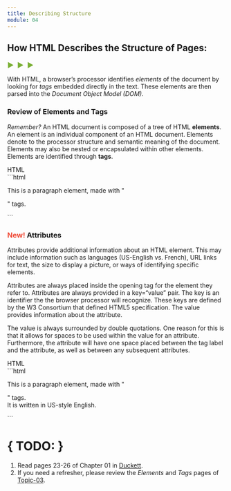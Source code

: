 ```yaml
---
title: Describing Structure
module: 04
---
```


## How HTML Describes the Structure of Pages:
<span style="color: #79AF33; font-size: medium; font-weight: bold">▶ &nbsp;▶  &nbsp;▶</span>

With HTML, a browser’s processor identifies _elements_ of the document by looking for _tags_ embedded directly in the text. These elements are then parsed into the _Document Object Model (DOM)_.

### Review of Elements and Tags

_Remember?_ An HTML document is composed of a tree of HTML **elements**. An element is an individual component of an HTML document. Elements denote to the processor structure and semantic meaning of the document. Elements may also be nested or encapsulated within other elements. Elements are identified through **tags**.

<div id="code-heading">HTML</div>
 ```html
 <p>This is a paragraph element, made with "<p>" tags.</p>
 ```

### <span style="color: #EF4A36; font-weight: bold">New!</span> Attributes

Attributes provide additional information about an HTML element. This may include information such as languages (US-English vs. French), URL links for text, the size to display a picture, or ways of identifying specific elements.

Attributes are always placed inside the opening tag for the element they refer to. Attributes are always provided in a key=“value” pair. The key is an identifier the the browser processor will recognize. These keys are defined by the W3 Consortium that defined HTML5 specification. The value provides information about the attribute.

The value is always surrounded by double quotations. One reason for this is that it allows for spaces to be used within the value for an attribute. Furthermore, the attribute will have one space placed between the tag label and the attribute, as well as between any subsequent attributes.

<div id="code-heading">HTML</div>
```html
<p lang="en-us">This is a paragraph element, made with "<p>" tags.<br/>
It is written in US-style English.</p>
```


# { TODO: }
1. Read pages 23-26 of Chapter 01 in [Duckett](https://github.com/Media-Ed-Online/intro-web-dev/issues/3).
2. If you need a refresher, please review the _Elements_ and _Tags_ pages of [Topic-03](/modules/topic-03/basic-html/).

